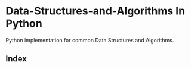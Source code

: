 # Data-Structures-and-Algorithms In Python

Python implementation for common Data Structures and Algorithms.

## Index
